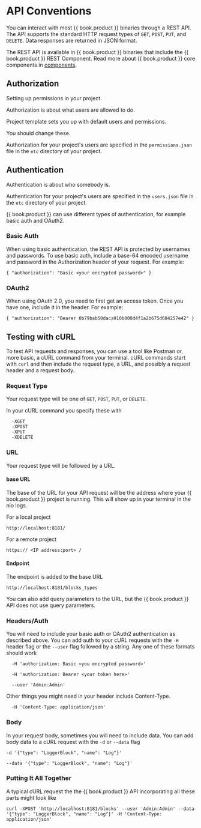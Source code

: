 # API Conventions

You can interact with most {{ book.product }} binaries through a REST API. The API supports the standard HTTP request types of `GET`, `POST`, `PUT`, and `DELETE`. Data responses are returned in JSON format.

The REST API is available in {{ book.product }} binaries that include the {{ book.product }} REST Component. Read more about {{ book.product }} core components in [components](../components/README.md).

## Authorization

Setting up permissions in your project.

Authorization is about what users are allowed to do.

Project template sets you up with default users and permissions.

You should change these.

Authorization for your project's users are specified in the `permissions.json` file in the `etc` directory of your project.

## Authentication

Authentication is about who somebody is.

Authentication for your project's users are specified in the `users.json` file in the `etc` directory of your project.

{{ book.product }} can use different types of authentication, for example basic auth and OAuth2.

### Basic Auth

When using basic authentication, the REST API is protected by usernames and passwords. To use basic auth, include a base-64 encoded username and password in the Authorization header of your request. For example:

`{ "authorization": "Basic <your encrypted password>" }`


### OAuth2

When using OAuth 2.0, you need to first get an access token. Once you have one, include it in the header. For example:

`{ "authorization": "Bearer 0b79bab50daca910b000d4f1a2b675d604257e42" }`

## Testing with cURL

To test API requests and responses, you can use a tool like Postman or, more basic, a cURL command from your terminal. cURL commands start with `curl` and then include the request type, a URL, and possibly a request header and a request body.

### Request Type
Your request type will be one of `GET`, `POST`, `PUT`, or `DELETE`.

In your cURL command you specify these with

      -XGET
      -XPOST
      -XPUT
      -XDELETE

### URL
Your request type will be followed by a URL.

#### base URL
The base of the URL for your API request will be the address where your {{ book.product }} project is running. This will show up in your terminal in the nio logs.

For a local project

    http://localhost:8181/

For a remote project

    https:// <IP address:port> /

#### Endpoint

The endpoint is added to the base URL

    http://localhost:8181/blocks_types

You can also add query parameters to the URL, but the {{ book.product }} API does not use query parameters.

### Headers/Auth

You will need to include your basic auth or OAuth2 authentication as described above. You can add auth to your cURL requests with the `-H` header flag or the `--user` flag followed by a string. Any one of these formats should work

      -H 'authorization: Basic <you encrypted password>'

      -H 'authorization: Bearer <your token here>'

      --user 'Admin:Admin'

Other things you might need in your header include Content-Type.

      -H 'Content-Type: application/json'

### Body

In your request body, sometimes you will need to include data. You can add body data to a cURL request with the `-d` or `--data` flag

    -d '{"type": "LoggerBlock", "name": "Log"}'

    --data '{"type": "LoggerBlock", "name": "Log"}'


### Putting It All Together

A typical cURL request the the {{ book.product }} API incorporating all these parts might look like

    curl -XPOST 'http://localhost:8181/blocks' --user 'Admin:Admin' --data '{"type": "LoggerBlock", "name": "Log"}' -H 'Content-Type: application/json'
